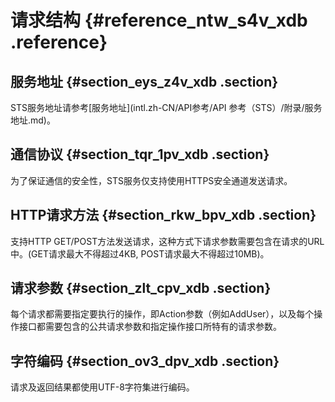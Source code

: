 # 请求结构 {#reference_ntw_s4v_xdb .reference}

## 服务地址 {#section_eys_z4v_xdb .section}

STS服务地址请参考[服务地址](intl.zh-CN/API参考/API 参考（STS）/附录/服务地址.md)。

## 通信协议 {#section_tqr_1pv_xdb .section}

为了保证通信的安全性，STS服务仅支持使用HTTPS安全通道发送请求。

## HTTP请求方法 {#section_rkw_bpv_xdb .section}

支持HTTP GET/POST方法发送请求，这种方式下请求参数需要包含在请求的URL中。\(GET请求最大不得超过4KB, POST请求最大不得超过10MB\)。

## 请求参数 {#section_zlt_cpv_xdb .section}

每个请求都需要指定要执行的操作，即Action参数（例如AddUser），以及每个操作接口都需要包含的公共请求参数和指定操作接口所特有的请求参数。

## 字符编码 {#section_ov3_dpv_xdb .section}

请求及返回结果都使用UTF-8字符集进行编码。

